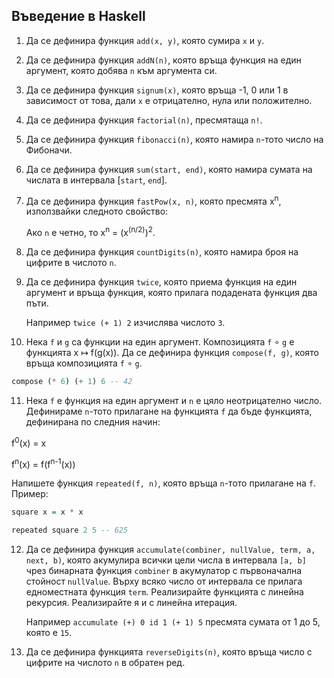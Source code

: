 Въведение в Haskell
-------------------

1. Да се дефинира функция `add(x, y)`, която сумира `x` и `y`.

2. Да се дефинира функция `addN(n)`, която
връща функция на един аргумент, която добява `n` към аргумента си.

3. Да се дефинира функция `signum(x)`, която
връща -1, 0 или 1 в зависимост от това,
дали `x` е отрицателно, нула или положително.

4. Да се дефинира функция `factorial(n)`, пресмятаща `n!`.

5. Да се дефинира функция `fibonacci(n)`, която
намира `n`-тото число на Фибоначи.

6. Да се дефинира функция `sum(start, end)`, която
намира сумата на числата в интервала [`start`, `end`].

7. Да се дефинира функция `fastPow(x, n)`, която
пресмята x<sup>n</sup>, използвайки следното свойство:

   Aко `n` е четно, то x<sup>n</sup> = (x<sup>(n/2)</sup>)<sup>2</sup>.

8. Да се дефинира функция `countDigits(n)`, която
намира броя на цифрите в числото `n`.

9. Да се дефинира функция `twice`, която приема функция на един аргумент и връща
функция, която прилага подадената функция два пъти.

   Например `twice (+ 1) 2` изчислява числото `3`.

10. Нека `f` и `g` са функции на един аргумент. Композицията `f` ∘ `g` е
функцията x ↦ f(g(x)). Да се дефинира функция `compose(f, g)`, която връща
композицията `f` ∘ `g`.

```haskell
compose (* 6) (+ 1) 6 -- 42
```

11. Нека `f` е функция на един аргумент и `n` е цяло неотрицателно число.
Дефинираме `n`-тото прилагане на функцията `f` да бъде функцията, дефинирана
по следния начин:

   f<sup>0</sup>(x) = x

   f<sup>n</sup>(x) = f(f<sup>n-1</sup>(x))

Напишете функция `repeated(f, n)`, която връща `n`-тото прилагане на `f`.
Пример:

```haskell
square x = x * x

repeated square 2 5 -- 625
```

12. Да се дефинира функция `accumulate(combiner, nullValue, term, a, next, b)`,
която акумулира всички цели числа в интервала `[a, b]` чрез
бинарната функция `combiner` в акумулатор с първоначална стойност `nullValue`.
Върху всяко число от интервала се прилага едноместната функция `term`.
Реализирайте функцията с линейна рекурсия.
Реализирайте я и с линейна итерация.

    Например `accumulate (+) 0 id 1 (+ 1) 5` пресмята сумата от 1 до 5,
    която е `15`.

13. Да се дефинира функцията `reverseDigits(n)`, която
връща число с цифрите на числото `n` в обратен ред.
